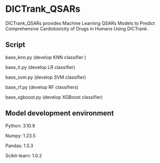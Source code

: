 # DICTrank_QSARs

DICTrank_QSARs provides Machine Learning QSARs Models to Predict Comprehensive Cardiotoxicity of Drugs in Humans Using DICTrank.

##  Script

base_knn.py (develop KNN classifier )

base_lr.py (develop LR classifier)

base_svm.py (develop SVM classifier)

base_rf.py (develop RF classifiers)

base_xgboost.py (develop XGBoost classifier)



## Model development environment 

Python: 3.10.9

Numpy: 1.23.5

Pandas: 1.5.3

Scikit-learn: 1.0.2
